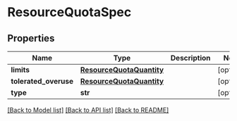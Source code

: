 # ResourceQuotaSpec

## Properties
Name | Type | Description | Notes
------------ | ------------- | ------------- | -------------
**limits** | [**ResourceQuotaQuantity**](ResourceQuotaQuantity.md) |  | [optional] 
**tolerated_overuse** | [**ResourceQuotaQuantity**](ResourceQuotaQuantity.md) |  | [optional] 
**type** | **str** |  | [optional] 

[[Back to Model list]](../README.md#documentation-for-models) [[Back to API list]](../README.md#documentation-for-api-endpoints) [[Back to README]](../README.md)


